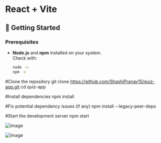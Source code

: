 # React + Vite


## 🚀 Getting Started

### Prerequisites
- **Node.js** and **npm** installed on your system.  
  Check with:
  ```bash
  node -v
  npm -v

#Clone the repository
git clone https://github.com/ShashiPranay15/quiz-app.git
cd quiz-app

#Install dependencies
npm install

#Fix potential dependency issues (if any)
npm install --legacy-peer-deps

#Start the development server
npm start


![Image](https://github.com/user-attachments/assets/4d97e53a-3bc6-4e86-b79b-25e739c636b5)

![Image](https://github.com/user-attachments/assets/8dbf5db7-a209-4217-99b0-ba4f784abed0)
